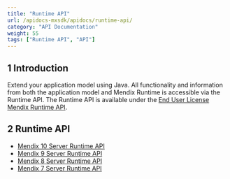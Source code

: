 ```yaml
---
title: "Runtime API"
url: /apidocs-mxsdk/apidocs/runtime-api/
category: "API Documentation"
weight: 55
tags: ["Runtime API", "API"]
---
```


## 1 Introduction

Extend your application model using Java. All functionality and information from both the application model and Mendix Runtime is accessible via the Runtime API. The Runtime API is available under the [End User License Mendix Runtime API](/apidocs-mxsdk/apidocs/runtime-api/license/).

## 2 Runtime API

* [Mendix 10 Server Runtime API](https://apidocs.rnd.mendix.com/10/runtime/index.html)
* [Mendix 9 Server Runtime API](https://apidocs.rnd.mendix.com/9/runtime/index.html)
* [Mendix 8 Server Runtime API](https://apidocs.rnd.mendix.com/8/runtime/index.html)
* [Mendix 7 Server Runtime API](https://apidocs.rnd.mendix.com/7/runtime/index.html)
